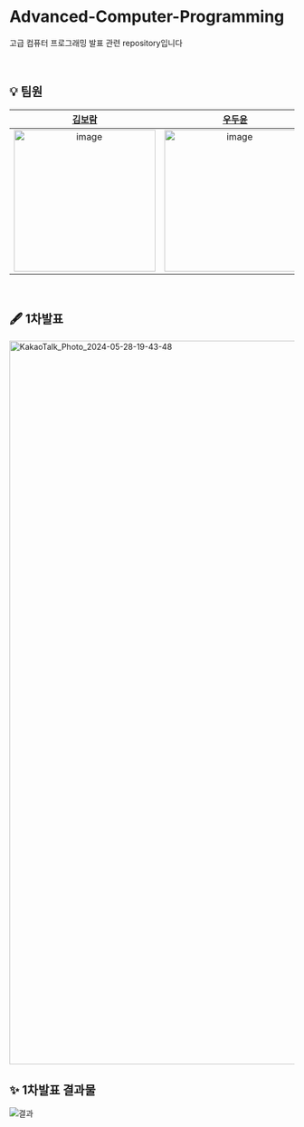 # Advanced-Computer-Programming
고급 컴퓨터 프로그래밍 발표 관련 repository입니다

</br>

## 💡 팀원
| [김보람](https://github.com/bo-ram-bo-ram) |[우두윤](https://github.com/woodudu) |[박민규](https://github.com/Peterpark03)|[임장훈](https://github.com/Imjanghun)|
|:---:|:---:|:---:|:---:|
|<img width="250" alt="image" src="https://avatars.githubusercontent.com/u/128011308?s=400&u=8dfb03294d9243d92f149f043b4e6baab367a572&v=4" />|<img width="250" alt="image" src="https://github.com/bo-ram-bo-ram/Advanced-Computer-Programming/assets/128011308/fb6caac9-c1c3-4c58-80a8-bcf9797399f1" />|<img width="250" alt="image" src="https://github.com/bo-ram-bo-ram/Advanced-Computer-Programming/assets/128011308/546ae504-84d2-4972-b56a-46dbb9c71ff8" />|<img width="250" alt="image" src="https://github.com/bo-ram-bo-ram/Advanced-Computer-Programming/assets/128011308/afd7d1ae-aff9-4c25-8d41-8b16b6aa85a3">

</br>

## 🖋 1차발표
<img width="1277" alt="KakaoTalk_Photo_2024-05-28-19-43-48" src="https://github.com/bo-ram-bo-ram/Advanced-Computer-Programming/assets/128011308/de9b3557-a7fa-4c13-b607-4c2e6595a2a1">

</br>

## ✨ 1차발표 결과물
![결과](https://github.com/bo-ram-bo-ram/Advanced-Computer-Programming/assets/128011308/ebb7e1d6-0186-437b-86f3-57684493dfa0)

